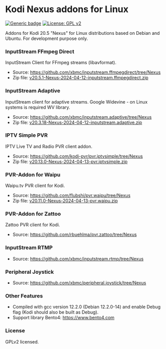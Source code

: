 # Kodi Nexus addons for Linux
[![Generic badge](https://img.shields.io/badge/Platform-KODI-<COLOR>.svg)](https://kodi.tv/) [![License: GPL v2](https://img.shields.io/badge/License-GPL_v2-blue.svg)](https://www.gnu.org/licenses/old-licenses/gpl-2.0.html)

Addons for Kodi 20.5 "Nexus" for Linux distributions based on Debian and Ubuntu. For development purpose only.


### InputStream FFmpeg Direct
InputStream Client for FFmpeg streams (libavformat).
- Source: https://github.com/xbmc/inputstream.ffmpegdirect/tree/Nexus
- Zip file: [v20.5.1-Nexus-2024-04-12-inputstream.ffmpegdirect.zip](https://github.com/zuzia-dev/Kodi-Nexus-addons-for-Linux/raw/main/v20.5.1-Nexus-2024-04-12-inputstream.ffmpegdirect.zip)

### InputStream Adaptive
InputStream client for adaptive streams. Google Widevine - on Linux systems is required WV library.
- Source: https://github.com/xbmc/inputstream.adaptive/tree/Nexus
- Zip file: [v20.3.18-Nexus-2024-04-12-inputstream.adaptive.zip](https://github.com/zuzia-dev/Kodi-Nexus-addons-for-Linux/raw/main/v20.3.18-Nexus-2024-04-12-inputstream.adaptive.zip)

### IPTV Simple PVR
IPTV Live TV and Radio PVR client addon.
 - Source: https://github.com/kodi-pvr/pvr.iptvsimple/tree/Nexus
 - Zip file: [v20.13.0-Nexus-2024-04-13-pvr.iptvsimple.zip](https://github.com/zuzia-dev/Kodi-Nexus-addons-for-Linux/raw/main/v20.13.0-Nexus-2024-04-13-pvr.iptvsimple.zip)
 
 ### PVR-Addon for Waipu
Waipu.tv PVR client for Kodi.
 - Source: https://github.com/flubshi/pvr.waipu/tree/Nexus
 - Zip file: [v20.11.0-Nexus-2024-04-13-pvr.waipu.zip](https://github.com/zuzia-dev/Kodi-Nexus-addons-for-Linux/raw/main/v20.11.0-Nexus-2024-04-13-pvr.waipu.zip)

### PVR-Addon for Zattoo
Zattoo PVR client for Kodi.
 - Source: https://github.com/rbuehlma/pvr.zattoo/tree/Nexus

### InputStream RTMP
- Source: https://github.com/xbmc/inputstream.rtmp/tree/Nexus

### Peripheral Joystick
- Source: https://github.com/xbmc/peripheral.joystick/tree/Nexus

### Other Features
- Compiled with gcc version 12.2.0 (Debian 12.2.0-14) and enable Debug flag (Kodi should also be built as Debug).
- Support library Bento4: https://www.bento4.com

### License
GPLv2 licensed.
